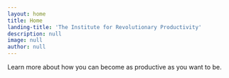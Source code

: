 ```yaml
---
layout: home
title: Home
landing-title: 'The Institute for Revolutionary Productivity'
description: null
image: null
author: null
---
```


Learn more about how you can become as productive as you want to be.
